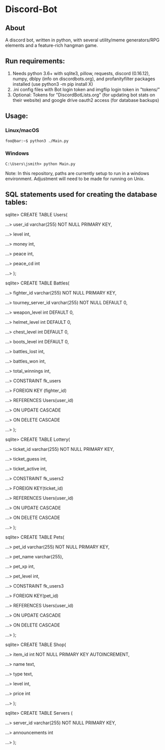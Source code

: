 
# Discord-Bot
## About
A discord bot, written in python, with several utility/meme generators/RPG elements and a feature-rich hangman game.

## Run requirements:
1. Needs python 3.6+ with sqlite3, pillow, requests, discord (0.16.12), numpy, dblpy (info on discordbots.org), and profanityfilter packages installed (use python3 -m pip install X)
2. .ini config files with Bot login token and imgflip login token in "tokens/"
3. Optional: Tokens for "DiscordBotLists.org" (for updating bot stats on their website) and google drive oauth2 access (for database backups)

## Usage:
### Linux/macOS
```console
foo@bar:~$ python3 ./Main.py 
```
### Windows
```console
C:\Users\jsmith> python Main.py
```

Note: In this repository, paths are currently setup to run in a windows environment. Adjustment will need to be made for running on Unix.

## SQL statements used for creating the database tables:

sqlite> CREATE TABLE Users(

...> user_id varchar(255) NOT NULL PRIMARY KEY,

...> level int,

...> money int,

...> peace int,

...> peace_cd int

...> );

sqlite> CREATE TABLE Battles(

...> fighter_id varchar(255) NOT NULL PRIMARY KEY,

...> tourney_server_id varchar(255) NOT NULL DEFAULT 0,

...> weapon_level int DEFAULT 0,

...> helmet_level int DEFAULT 0,

...> chest_level int DEFAULT 0,

...> boots_level int DEFAULT 0,

...> battles_lost int,

...> battles_won int,

...> total_winnings int,

...> CONSTRAINT fk_users

...>     FOREIGN KEY (fighter_id)

...>     REFERENCES Users(user_id)

...>     ON UPDATE CASCADE

...>     ON DELETE CASCADE

...> );

sqlite> CREATE TABLE Lottery(

...> ticket_id varchar(255) NOT NULL PRIMARY KEY,
	
...> ticket_guess int,
	
...> ticket_active int,
	
...> CONSTRAINT fk_users2
	
...>	 FOREIGN KEY(ticket_id)
	    
...>	 REFERENCES Users(user_id)
	    
...>	 ON UPDATE CASCADE
	    
...>	 ON DELETE CASCADE
	    
...> );

sqlite> CREATE TABLE Pets(

...> pet_id varchar(255) NOT NULL PRIMARY KEY,
	
...> pet_name varchar(255),
	
...> pet_xp int,

...> pet_level int,
	
...> CONSTRAINT fk_users3
	
...>	 FOREIGN KEY(pet_id)
	    
...>	 REFERENCES Users(user_id)
	    
...>	 ON UPDATE CASCADE
	    
...>	 ON DELETE CASCADE
	    
...> );


sqlite> CREATE TABLE Shop(

...> item_id int NOT NULL PRIMARY KEY AUTOINCREMENT,

...> name text,

...> type text,

...> level int,

...> price int

...> );

sqlite> CREATE TABLE Servers (

...> server_id varchar(255) NOT NULL PRIMARY KEY,
	
...> announcements int

...> );